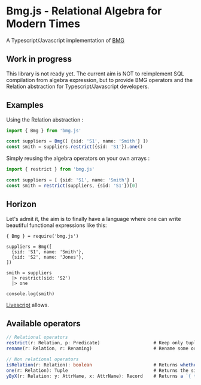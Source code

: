 # Bmg.js - Relational Algebra for Modern Times

A Typescript/Javascript implementation of [BMG](https://www.relational-algebra.dev/)

## Work in progress

This library is not ready yet. The current aim is NOT to reimplement SQL compilation
from algebra expression, but to provide BMG operators and the Relation abstraction
for Typescript/Javascript developers.

## Examples

Using the Relation abstraction :

```typescript
import { Bmg } from 'bmg.js'

const suppliers = Bmg([ {sid: 'S1', name: 'Smith'} ])
const smith = suppliers.restrict({sid: 'S1'}).one()
```

Simply reusing the algebra operators on your own arrays :

```typescript
import { restrict } from 'bmg.js'

const suppliers = [ {sid: 'S1', name: 'Smith'} ]
const smith = restrict(suppliers, {sid: 'S1'})[0]
```

## Horizon

Let's admit it, the aim is to finally have a language where one can write beautiful
functional expressions like this:

```livescript
{ Bmg } = require('bmg.js')

suppliers = Bmg([
  {sid: 'S1', name: 'Smith'},
  {sid: 'S2', name: 'Jones'},
])

smith = suppliers
  |> restrict(sid: 'S2')
  |> one

console.log(smith)
```

[Livescript](https://livescript.net) allows.

## Available operators

```typescript
// Relational operators
restrict(r: Relation, p: Predicate)                    # Keep only tuples accepted by a predicate
rename(r: Relation, r: Renaming)                       # Rename some or all attributes

// Non relational operators
isRelation(r: Relation): boolean                       # Returns whether `r` is a Bmg `Relation` instance
one(r: Relation): Tuple                                # Returns the single tuple of `r`, or raises an error (empty or more than one)
yByX(r: Relation: y: AttrName, x: AttrName): Record    # Returns a `{ tuple[y] => tuple[x] }` mapping for each tuple of the operand
```
